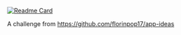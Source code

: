 [![Readme Card](https://github-readme-stats.vercel.app/api/pin/?username=mantonelli&repo=bin2dec)](https://github.com/mantonelli/bin2dec)

A challenge from https://github.com/florinpop17/app-ideas
